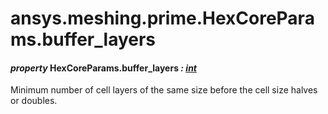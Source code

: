 <a id="ansys-meshing-prime-hexcoreparams-buffer-layers"></a>

# ansys.meshing.prime.HexCoreParams.buffer_layers

<a id="ansys.meshing.prime.HexCoreParams.buffer_layers"></a>

#### *property* HexCoreParams.buffer_layers *: [int](https://docs.python.org/3.11/library/functions.html#int)*

Minimum number of cell layers of the same size before the cell size halves or doubles.

<!-- !! processed by numpydoc !! -->

